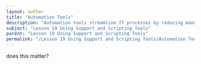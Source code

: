 ```yaml
---
layout: author
title: "Automation Tools"
description: "Automation tools streamline IT processes by reducing manual intervention and improving efficiency. These tools can help in software deployment, system monitoring, and troubleshooting by executing predefined scripts or workflows. Common automation tools include configuration management systems like Puppet and Ansible, as well as scripting languages such as PowerShell and Bash. By leveraging these tools, IT professionals can manage tasks more effectively, minimize human error, and ensure consistent environments across multiple systems."
subject: "Lesson 19 Using Support and Scripting Tools"
parent: "Lesson 19 Using Support and Scripting Tools"
permalink: "/Lesson 19 Using Support and Scripting Tools/Automation Tools/"
---
```


does this matter?
